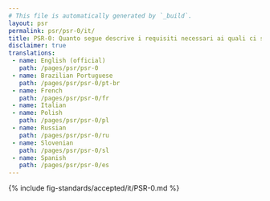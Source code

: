 ```yaml
---
# This file is automatically generated by `_build`.
layout: psr
permalink: psr/psr-0/it/
title: PSR-0: Quanto segue descrive i requisiti necessari ai quali ci si deve uniformare
disclaimer: true
translations:
 - name: English (official)
   path: /pages/psr/psr-0
 - name: Brazilian Portuguese
   path: /pages/psr/psr-0/pt-br
 - name: French
   path: /pages/psr/psr-0/fr
 - name: Italian
 - name: Polish
   path: /pages/psr/psr-0/pl
 - name: Russian
   path: /pages/psr/psr-0/ru
 - name: Slovenian
   path: /pages/psr/psr-0/sl
 - name: Spanish
   path: /pages/psr/psr-0/es
---
```


{% include fig-standards/accepted/it/PSR-0.md %}